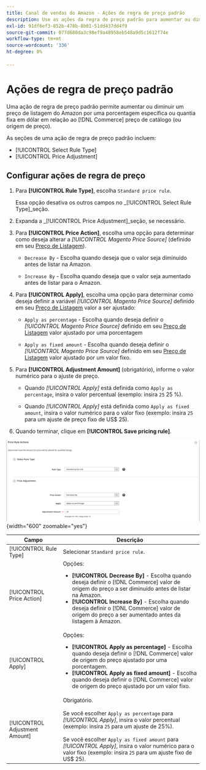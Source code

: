 ```yaml
---
title: Canal de vendas do Amazon - Ações de regra de preço padrão
description: Use as ações da regra de preço padrão para aumentar ou diminuir um preço de lista do Amazon relativo ao preço do catálogo de Comércio (ou à origem de preço).
exl-id: 91df6ef3-852b-478b-8b01-51dd437dd4f9
source-git-commit: 077d680da3c98ef9a48958eb548a9d5c1612f74e
workflow-type: tm+mt
source-wordcount: '336'
ht-degree: 0%

---
```


# Ações de regra de preço padrão

Uma ação de regra de preço padrão permite aumentar ou diminuir um preço de listagem do Amazon por uma porcentagem específica ou quantia fixa em dólar em relação ao [!DNL Commerce] preço de catálogo (ou origem de preço).

As seções de uma ação de regra de preço padrão incluem:

- [!UICONTROL Select Rule Type]
- [!UICONTROL Price Adjustment]

## Configurar ações de regra de preço

1. Para **[!UICONTROL Rule Type]**, escolha `Standard price rule`.

   Essa opção desativa os outros campos no _[!UICONTROL Select Rule Type]_seção.

1. Expanda a _[!UICONTROL Price Adjustment]_seção, se necessário.

1. Para **[!UICONTROL Price Action]**, escolha uma opção para determinar como deseja alterar a *[!UICONTROL Magento Price Source]* (definido em seu [Preço de Listagem](./listing-price.md)).

   - `Decrease By` - Escolha quando deseja que o valor seja diminuído antes de listar na Amazon.

   - `Increase By` - Escolha quando deseja que o valor seja aumentado antes de listar para o Amazon.

1. Para **[!UICONTROL Apply]**, escolha uma opção para determinar como deseja definir a variável *[!UICONTROL Magento Price Source]* definido em seu [Preço de Listagem](./listing-price.md) valor a ser ajustado:

   - `Apply as percentage` - Escolha quando deseja definir o *[!UICONTROL Magento Price Source]* definido em seu [Preço de Listagem](./listing-price.md) valor ajustado por uma porcentagem

   - `Apply as fixed amount` - Escolha quando deseja definir o *[!UICONTROL Magento Price Source]* definido em seu [Preço de Listagem](./listing-price.md) valor ajustado por um valor fixo.

1. Para **[!UICONTROL Adjustment Amount]** (obrigatório), informe o valor numérico para o ajuste de preço.

   - Quando *[!UICONTROL Apply]* está definida como `Apply as percentage`, insira o valor percentual (exemplo: insira `25` 25 %).

   - Quando *[!UICONTROL Apply]* está definida como `Apply as fixed amount`, insira o valor numérico para o valor fixo (exemplo: insira `25` para um ajuste de preço fixo de US$ 25).

1. Quando terminar, clique em **[!UICONTROL Save pricing rule]**.

![Regra de preço padrão](assets/ob-price-rule-action-standard-example.png){width="600" zoomable="yes"}

| Campo | Descrição |
|---|---|
| [!UICONTROL Rule Type] | Selecionar `Standard price rule`. |
| [!UICONTROL Price Action] | Opções:<ul><li>**[!UICONTROL Decrease By]** - Escolha quando deseja definir o [!DNL Commerce] valor de origem do preço a ser diminuído antes de listar na Amazon.</li><li>**[!UICONTROL Increase By]** - Escolha quando deseja definir o [!DNL Commerce] valor de origem do preço a ser aumentado antes da listagem à Amazon.</li></ul> |
| [!UICONTROL Apply] | Opções:<ul><li>**[!UICONTROL Apply as percentage]** - Escolha quando deseja definir o [!DNL Commerce] valor de origem do preço ajustado por uma porcentagem.</li><li>**[!UICONTROL Apply as fixed amount]** - Escolha quando deseja definir o [!DNL Commerce] valor de origem do preço ajustado por um valor fixo.</li></ul> |
| [!UICONTROL Adjustment Amount] | Obrigatório.<br><br>Se você escolher `Apply as percentage` para *[!UICONTROL Apply]*, insira o valor percentual (exemplo: insira `25` para um ajuste de 25%).<br><br>Se você escolher `Apply as fixed amount` para *[!UICONTROL Apply]*, insira o valor numérico para o valor fixo (exemplo: insira `25` para um ajuste fixo de US$ 25). |
